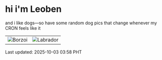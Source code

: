 # hi i'm Leoben

and i like dogs—so have some random dog pics that change whenever my CRON feels like it

|  |  |
|--------|----------|
| ![Borzoi](https://random-dog-vercel.vercel.app/api/random-borzoi?v=1759435115) | ![Labrador](https://random-dog-vercel.vercel.app/api/random-labrador?v=1759435115) |

Last updated: 2025-10-03 03:58 PHT
